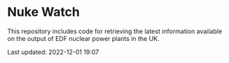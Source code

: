 # Nuke Watch

This repository includes code for retrieving the latest information available on the output of EDF nuclear power plants in the UK.

Last updated: 2022-12-01 19:07